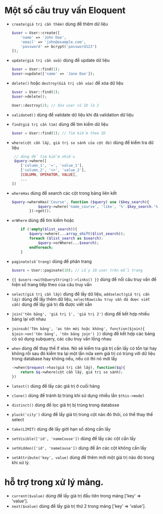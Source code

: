 # Một số câu truy vấn Eloquent

-   `create(giá trị cần thêm)` dùng để thêm dữ liệu

    ```php
    $user = User::create([
        'name' => 'John Doe',
        'email' => 'john@example.com',
        'password' => bcrypt('password123')
    ]);
    ```

-   `update(giá trị cần sửa)` dùng để update dữ liệu

    ```php
    $user = User::find(1);
    $user->update(['name' => 'Jane Doe']);
    ```
-   `delete()` hoặc `destroy(Giá trị cần xóa)` để xóa dữ liệu

    ```php
    $user = User::find(1);
    $user->delete();

    User::destroy(2); // Xóa user có ID là 2
    ```
-   `validated()` dùng để validate dữ liệu khi đã validation dữ liệu
-   `find(giá trị cần tìm)` dùng để tìm kiếm dữ liệu
    ```php
    $user = User::find(1); // Tìm kiếm theo ID
    ```
-   `where(cột cần lấy, giá trị so sánh của cột đó)` dùng để kiểm tra dữ liệu
    ```php
     // dùng để tìm kiểm nhiều
     $query->where([
        ['column_1', '=', 'value_1'],
        ['column_2', '<>', 'value_2'],
        [COLUMN, OPERATOR, VALUE],
        ...
    ])
    
    ```
-   `whereHas` dùng để search các cột trong bảng liên kết 
    ```php
    $query->whereHas('Course', function ($query) use ($key_search){
                $query->where('name_course', 'like', '%'.$key_search.'%');
            })->get();
    ```
-   `orWhere` dùng để tìm kiếm hoặc
    ```php
        if (!empty($list_search)){
            $query->where(...array_shift($list_search));
            foreach ($list_search as $search):
                $query->orWhere(...$search);
            endforeach;
        }
    ```
-   `paginate(số trang)` dùng để phân trang
    ```php
    $users = User::paginate(10); // Lấy 10 user trên mỗi trang
    ```
-   `{{ $users->withQueryString()->links() }}` dùng để nối câu truy vấn để hiện số trang tiếp theo của câu truy vấn
-   `select(giá trị cần lấy)` dùng để lấy dữ liệu, `addselect(giá trị cần lấy)` dùng để lấy thêm dữ liệu, `selectRaw(câu truy vấn đã được viết sẵn)` dùng để lấy giá trị đã được viết sẵn
-   `join('tên bảng', 'giá trị 1', 'giá trị 2')` dùng để kết hợp nhiều bảng lại với nhau
-   `joinsub('Tên bảng', 'as tên mới hoặc không', function($join){ $join->on('tên bảng', 'tên bảng join') })` dùng để kết hợp các bảng có sử dụng subquery, các câu truy vấn lồng nhau
-   `when` dùng để thay thế if else. Nó sẽ kiểm tra giá trị cần lấy có tồn tại hay không rồi sau đó kiểm tra lại một lần nữa xem giá trị có trùng với dữ liệu trong database hay không nếu, nếu có thì nó mới lấy

    ```php
    ->when($request->has(giá trị cần lấy), function($q){
        return $q->where(cột cần lấy, giá trị so sánh);
    })
    ```

-   `latest()` dùng để lấy các giá trị ở cuối hàng
-   `clone()` dùng để tránh bị trùng khi sử dụng nhiều lần `$this->model`
-   `distinct()` dùng để lọc giá trị bị trùng trong databsse
-   `pluck('city')` dùng để lấy giá trị trong cột nào đó thôi, có thể thay thế select
-   `take(LIMIT)` dùng đê lấy giới hạn số dòng cần lấy
-   `setVisible(['id', 'nameCouse'])` dùng để lấy các cột cần lấy
-   `setHidden(['id', 'nameCouse'])` dùng để ẩn các cột không cần lấy
-   `setAttribute('key', value)` dùng để thêm mới một giá trị nào đó trong khi xử lý.

# hỗ trợ trong xử lý mảng.

-   `current($value)` dùng để lấy giá trị đầu tiên trong mảng ['key' => 'value'].
-   `next($value)` dùng để lấy giá trị thứ 2 trong mảng ['key' => 'value'].